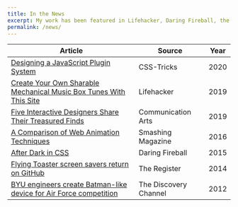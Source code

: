 ```yaml
---
title: In the News
excerpt: My work has been featured in Lifehacker, Daring Fireball, the Discovery Channel, and several other news sources.
permalink: /news/
---
```


| Article                                                                  | Source                | Year |
| ------------------------------------------------------------------------ | --------------------- | ---- |
| [Designing a JavaScript Plugin System][12]                               | CSS-Tricks            | 2020 |
| [Create Your Own Sharable Mechanical Music Box Tunes With This Site][11] | Lifehacker            | 2019 |
| [Five Interactive Designers Share Their Treasured Finds][10]             | Communication Arts    | 2019 |
| [A Comparison of Web Animation Techniques][9]                            | Smashing Magazine     | 2016 |
| [After Dark in CSS][8]                                                   | Daring Fireball       | 2015 |
| [Flying Toaster screen savers return on GitHub][7]                       | The Register          | 2014 |
| [BYU engineers create Batman-like device for Air Force competition][6]   | The Discovery Channel | 2012 |

[//]: # "I have commented some of the following links because they are too old and/or the link has broken."
[//]: # "See: https://stackoverflow.com/a/20885980/1154642"

[//]: # "http://bryanbraun.com/assets/documents/eagle.pdf"
[//]: # "http://www.spokesman.com/stories/2005/aug/13/cv-graduate-earns-mcdonalds-scholarship/"
[//]: # "http://www.spokesman.com/stories/2005/nov/26/city-school-students-learning-bridge/#CVAPStudents"
[//]: # "http://me.byu.edu/news/modern-nephites-engineering-students-build-steel-bows-shooting-competition"
[//]: # "http://me.byu.edu/news/me-undergrads-take-3rd-design-competition"
[6]: http://www.bryanbraun.com/2012/04/30/in-the-press
[7]: http://www.theregister.co.uk/2014/03/17/flying_toaster_screen_savers_return_on_github/
[8]: http://daringfireball.net/linked/2015/06/07/after-dark
[9]: https://www.smashingmagazine.com/smashing-newsletter-issue-165/#a3
[10]: https://www.commarts.com/favorites/five-interactive-designers-share-their-treasured-finds-3
[11]: https://lifehacker.com/create-your-own-sharable-mechanical-music-box-tunes-wit-1839583697
[12]: https://css-tricks.com/designing-a-javascript-plugin-system/


